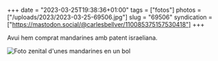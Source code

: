 +++
date = "2023-03-25T19:38:36+01:00"
tags = ["fotos"]
photos = ["/uploads/2023/2023-03-25-69506.jpg"]
slug = "69506"
syndication = ["https://mastodon.social/@carlesbellver/110085375157530418"]
+++

Avui hem comprat mandarines amb patent israeliana.

<img alt="Foto zenital d'unes mandarines en un bol" src="/uploads/2023/2023-03-25-69506.jpg">
